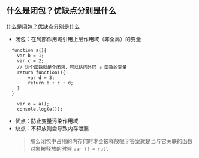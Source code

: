 ## 什么是闭包？优缺点分别是什么
[什么是闭包？优缺点分别是什么](https://cnodejs.org/topic/5d39c5259969a529571d73a8)

* 闭包：在局部作用域引用上层作用域（非全局）的变量
```
  function a(){
	var b = 1;
	var c = 2;
	// 这个函数就是个闭包，可以访问外层 a 函数的变量
	return function(){
		var d = 3;
		return b + c + d;
	}
  }

    var e = a();
    console.log(e());
```

* 优点：防止变量污染作用域
* 缺点：不释放则会导致内存泄漏
  > 那么闭包中占用的内存何时才会被释放呢？答案就是当与它关联的函数对象被释放的时候 `var ff = null`
 
